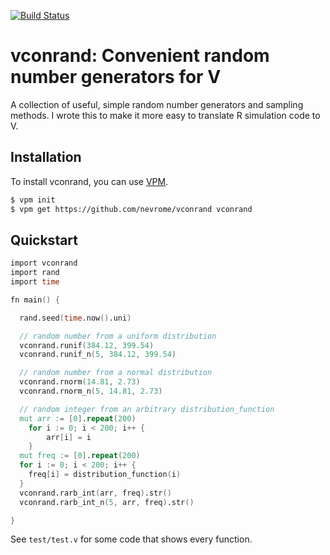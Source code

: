 [![Build Status](https://www.travis-ci.org/nevrome/vconrand.svg?branch=master)](https://www.travis-ci.org/nevrome/vconrand)

# vconrand: Convenient random number generators for V
A collection of useful, simple random number generators and sampling methods. I wrote this to make it more easy to translate R simulation code to V.

## Installation
To install vconrand, you can use [VPM](https://github.com/yue-best-practices/vpm).

```bash
$ vpm init
$ vpm get https://github.com/nevrome/vconrand vconrand
```

## Quickstart

```v
import vconrand
import rand
import time

fn main() {

  rand.seed(time.now().uni)

  // random number from a uniform distribution
  vconrand.runif(384.12, 399.54)
  vconrand.runif_n(5, 384.12, 399.54)

  // random number from a normal distribution
  vconrand.rnorm(14.81, 2.73)
  vconrand.rnorm_n(5, 14.81, 2.73)

  // random integer from an arbitrary distribution_function
  mut arr := [0].repeat(200)
	for i := 0; i < 200; i++ {
		arr[i] = i
	}
  mut freq := [0].repeat(200)
  for i := 0; i < 200; i++ {
    freq[i] = distribution_function(i)
  }
  vconrand.rarb_int(arr, freq).str()
  vconrand.rarb_int_n(5, arr, freq).str()

}
```

See `test/test.v` for some code that shows every function.
